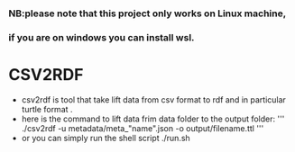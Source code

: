 ### NB:please note that this project only works on Linux machine,
### if you are on windows you can install wsl.
# CSV2RDF
- csv2rdf is tool that take lift data from csv format to rdf and in particular turtle format .
- here is the command to lift data frim data folder to the output folder:
'''
./csv2rdf -u metadata/meta_"name".json -o output/filename.ttl
'''
- or you can simply run the shell script ./run.sh